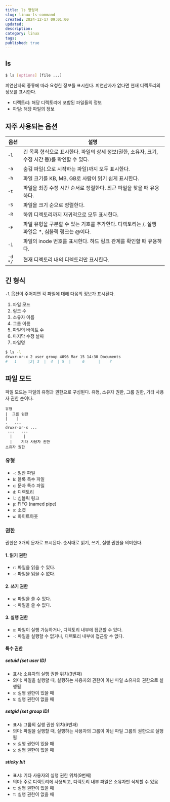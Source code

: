 ```yaml
---
title: ls 명령어
slug: linux-ls-command
created: 2024-12-17 09:01:00
updated:
description:
category: linux
tags:
published: true
---
```


## ls

```bash
$ ls [options] [file ...]
```

피연산자의 종류에 따라 요청한 정보를 표시한다.
피연산자가 없다면 현재 디렉토리의 정보를 표시한다.

- 디렉토리: 해당 디렉토리에 포함된 파일들의 정보
- 파일: 해당 파일의 정보

## 자주 사용되는 옵션

| 옵션    | 설명                                                                                            |
| ------- | ----------------------------------------------------------------------------------------------- |
| `-l`    | 긴 목록 형식으로 표시한다. 파일의 상세 정보(권한, 소유자, 크기, 수정 시간 등)를 확인할 수 있다. |
| `-a`    | 숨김 파일(.으로 시작하는 파일)까지 모두 표시한다.                                               |
| `-h`    | 파일 크기를 KB, MB, GB로 사람이 읽기 쉽게 표시한다.                                             |
| `-t`    | 파일을 최종 수정 시간 순서로 정렬한다. 최근 파일을 찾을 때 유용하다.                            |
| `-S`    | 파일을 크기 순으로 정렬한다.                                                                    |
| `-R`    | 하위 디렉토리까지 재귀적으로 모두 표시한다.                                                     |
| `-F`    | 파일 유형을 구분할 수 있는 기호를 추가한다. 디렉토리는 /, 실행 파일은 \*, 심볼릭 링크는 @이다.  |
| `-i`    | 파일의 inode 번호를 표시한다. 하드 링크 관계를 확인할 때 유용하다.                              |
| `-d */` | 현재 디렉토리 내의 디렉토리만 표시한다.                                                         |

## 긴 형식

`-l` 옵션이 주어지면 각 파일에 대해 다음의 정보가 표시된다.

1. 파일 모드
2. 링크 수
3. 소유자 이름
4. 그룹 이름
5. 파일의 바이트 수
6. 마지막 수정 날짜
7. 파일명

```sh
$ ls -l
drwxr-xr-x 2 user group 4096 Mar 15 14:30 Documents
#   1     |2| 3  |  4  | 5  |     6      |    7
```

## 파일 모드

파일 모드는 파일의 유형과 권한으로 구성된다.
유형, 소유자 권한, 그룹 권한, 기타 사용자 권한 순이다.

```text
유형
|  그룹 권한
|    |
-   ---
drwxr-xr-x ...
 ---   ---
  |     |
  |    기타 사용자 권한
소유자 권한
```

### 유형

- `-`: 일반 파일
- `b`: 블록 특수 파일
- `c`: 문자 특수 파일
- `d`: 디렉토리
- `l`: 심볼릭 링크
- `p`: FIFO (named pipe)
- `s`: 소켓
- `w`: 화이트아웃

### 권한

권한은 3개의 문자로 표시된다.
순서대로 읽기, 쓰기, 실행 권한을 의미한다.

#### 1. 읽기 권한

- `r`: 파일을 읽을 수 있다.
- `-`: 파일을 읽을 수 없다.

#### 2. 쓰기 권한

- `w`: 파일을 쓸 수 있다.
- `-`: 파일을 쓸 수 없다.

#### 3. 실행 권한

- `x`: 파일이 실행 가능하거나, 디렉토리 내부에 접근할 수 있다.
- `-`: 파일을 실행할 수 없거나, 디렉토리 내부에 접근할 수 없다.

#### 특수 권한

##### setuid (set user ID)

- 표시: 소유자의 실행 권한 위치(3번째)
- 의미: 파일을 실행할 때, 실행하는 사용자의 권한이 아닌 파일 소유자의 권한으로 실행됨
- `s`: 실행 권한이 있을 때
- `S`: 실행 권한이 없을 때

##### setgid (set group ID)

- 표시: 그룹의 실행 권한 위치(6번째)
- 의미: 파일을 실행할 때, 실행하는 사용자의 그룹이 아닌 파일 그룹의 권한으로 실행됨
- `s`: 실행 권한이 있을 때
- `S`: 실행 권한이 없을 때

##### sticky bit

- 표시: 기타 사용자의 실행 권한 위치(9번째)
- 의미: 주로 디렉토리에 사용되고, 디렉토리 내부 파일은 소유자만 삭제할 수 있음
- `t`: 실행 권한이 있을 때
- `T`: 실행 권한이 없을 때
